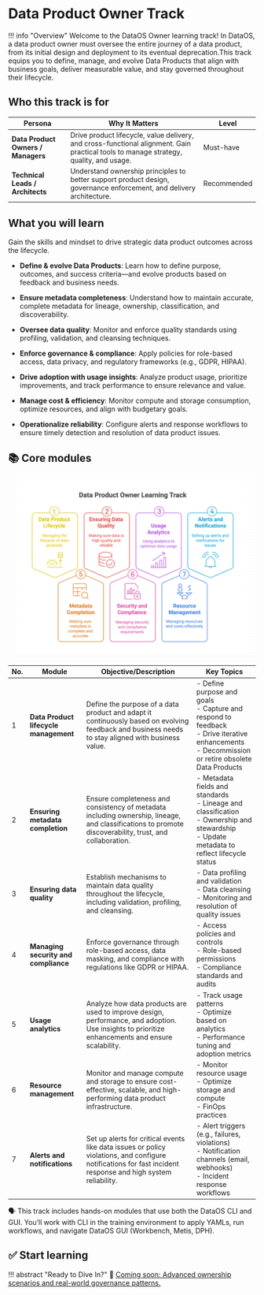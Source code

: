 # Data Product Owner Track

!!! info "Overview"
    Welcome to the DataOS Owner learning track! In DataOS, a data product owner must oversee the entire journey of a data product, from its initial design and deployment to its eventual deprecation.This track equips you to define, manage, and evolve Data Products that align with business goals, deliver measurable value, and stay governed throughout their lifecycle.

## Who this track is for

| **Persona**                     | **Why It Matters**                                                                                                                             | **Level**      |
|--------------------------------|--------------------------------------------------------------------------------------------------------------------------------------------------|----------------|
| **Data Product Owners / Managers** | Drive product lifecycle, value delivery, and cross-functional alignment. Gain practical tools to manage strategy, quality, and usage.           | Must-have      |
| **Technical Leads / Architects**  | Understand ownership principles to better support product design, governance enforcement, and delivery architecture.                            | Recommended    |


## What you will learn

Gain the skills and mindset to drive strategic data product outcomes across the lifecycle.

- **Define & evolve Data Products**: Learn how to define purpose, outcomes, and success criteria—and evolve products based on feedback and business needs.

- **Ensure metadata completeness**: Understand how to maintain accurate, complete metadata for lineage, ownership, classification, and discoverability.

- **Oversee data quality**: Monitor and enforce quality standards using profiling, validation, and cleansing techniques.

- **Enforce governance & compliance**: Apply policies for role-based access, data privacy, and regulatory frameworks (e.g., GDPR, HIPAA).

- **Drive adoption with usage insights**: Analyze product usage, prioritize improvements, and track performance to ensure relevance and value.

- **Manage cost & efficiency**: Monitor compute and storage consumption, optimize resources, and align with budgetary goals.

- **Operationalize reliability**: Configure alerts and response workflows to ensure timely detection and resolution of data product issues.


## 📚 Core modules

<div style="text-align: left; padding-left: 1em;">
<img src="/learn/about_dp_owner_track/dp_owner_track.jpg" alt="infographics">
</div>

| **No.** | **Module**                          | **Objective/Description**                                                                                                                                           | **Key Topics**                                                                                                                             |
|-----|----------------------------------|------------------------------------------------------------------------------------------------------------------------------------------------------------------|----------------------------------------------------------------------------------------------------------------------------------------|
| 1   | **Data Product lifecycle management** | Define the purpose of a data product and adapt it continuously based on evolving feedback and business needs to stay aligned with business value.         | - Define purpose and goals<br>- Capture and respond to feedback<br>- Drive iterative enhancements<br>- Decommission or retire obsolete Data Products                                     |
| 2   | **Ensuring metadata completion**     | Ensure completeness and consistency of metadata including ownership, lineage, and classifications to promote discoverability, trust, and collaboration.         | - Metadata fields and standards<br>- Lineage and classification<br>- Ownership and stewardship<br>- Update metadata to reflect lifecycle status                                        |
| 3   | **Ensuring data quality**           | Establish mechanisms to maintain data quality throughout the lifecycle, including validation, profiling, and cleansing.                                         | - Data profiling and validation<br>- Data cleansing<br>- Monitoring and resolution of quality issues                                  |
| 4   | **Managing security and compliance**| Enforce governance through role-based access, data masking, and compliance with regulations like GDPR or HIPAA.                                                  | - Access policies and controls<br>- Role-based permissions<br>- Compliance standards and audits                                       |
| 5   | **Usage analytics**                | Analyze how data products are used to improve design, performance, and adoption. Use insights to prioritize enhancements and ensure scalability.                | - Track usage patterns<br>- Optimize based on analytics<br>- Performance tuning and adoption metrics                                  |
| 6   | **Resource management**            | Monitor and manage compute and storage to ensure cost-effective, scalable, and high-performing data product infrastructure.                                      | - Monitor resource usage<br>- Optimize storage and compute<br>- FinOps practices                                                       |
| 7   | **Alerts and notifications**       | Set up alerts for critical events like data issues or policy violations, and configure notifications for fast incident response and high system reliability.     | - Alert triggers (e.g., failures, violations)<br>- Notification channels (email, webhooks)<br>- Incident response workflows            |

<aside class="callout">
🗣 This track includes hands-on modules that use both the DataOS CLI and GUI. You’ll work with CLI in the training environment to apply YAMLs, run workflows, and navigate DataOS GUI (Workbench, Metis, DPH).
</aside>

## ✅ Start learning 

!!! abstract "Ready to Dive In?" 
    :rocket: [Coming soon: Advanced ownership scenarios and real-world governance patterns.](/learn/about_dp_owner_track/#start-learning)






